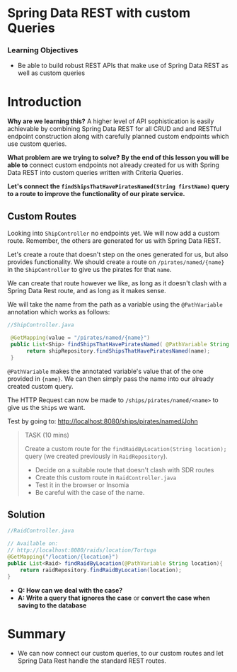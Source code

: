 # Spring Data REST with custom Queries


### Learning Objectives
- Be able to build robust REST APIs that make use of Spring Data REST as well as custom queries


# Introduction
**Why are we learning this?** A higher level of API sophistication is easily achievable by combining Spring Data REST for all CRUD and and RESTful endpoint construction along with carefully planned custom endpoints which use custom queries.

**What problem are we trying to solve?** **By the end of this lesson you will be able to** connect custom endpoints not already created for us with Spring Data REST into custom queries written with Criteria Queries.


**Let's connect the `findShipsThatHavePiratesNamed(String firstName)` query to a route to improve the functionality of our pirate service.**

##  Custom Routes

Looking into `ShipController` no endpoints yet. We will now add a custom route. Remember, the others are generated for us with Spring Data REST.


Let's create a route that doesn't step on the ones generated for us, but also provides functionality. We should create a route on `/pirates/named/{name}` in the `ShipController` to give us the pirates for that `name`.

We can create that route however we like, as long as it doesn't clash with a Spring Data Rest route, and as long as it makes sense.

We will take the name from the path as a variable using the `@PathVariable` annotation which works as follows:

```java
//ShipController.java

 @GetMapping(value = "/pirates/named/{name}")
 public List<Ship> findShipsThatHavePiratesNamed( @PathVariable String name){
      return shipRepository.findShipsThatHavePiratesNamed(name);
 }
```

`@PathVariable` makes the annotated variable's value that of the one provided in `{name}`. We can then simply pass the name into our already created custom query.

The HTTP Request can now be made to `/ships/pirates/named/<name>` to give us the `Ship`s we want.

Test by going to: [http://localhost:8080/ships/pirates/named/John](http://localhost:8080/ships/pirates/named/John)

> TASK (10 mins)
>
> Create a custom route for the `findRaidByLocation(String location);` query   (we created previously in `RaidRepository`).
>
> * Decide on a suitable route that doesn't clash with SDR routes
> * Create this custom route in `RaidController.java`
> * Test it in the browser or Insomia
> * Be careful with the case of the name.

## Solution

```java
//RaidController.java

// Available on:
// http://localhost:8080/raids/location/Tortuga
@GetMapping("/location/{location}")
public List<Raid> findRaidByLocation(@PathVariable String location){
    return raidRepository.findRaidByLocation(location);
}

```

* **Q: How can we deal with the case?**
* **A: Write a query that ignores the case** or **convert the case when saving to the database**


# Summary
* We can now connect our custom queries, to our custom routes and let Spring Data Rest handle the standard REST routes.
